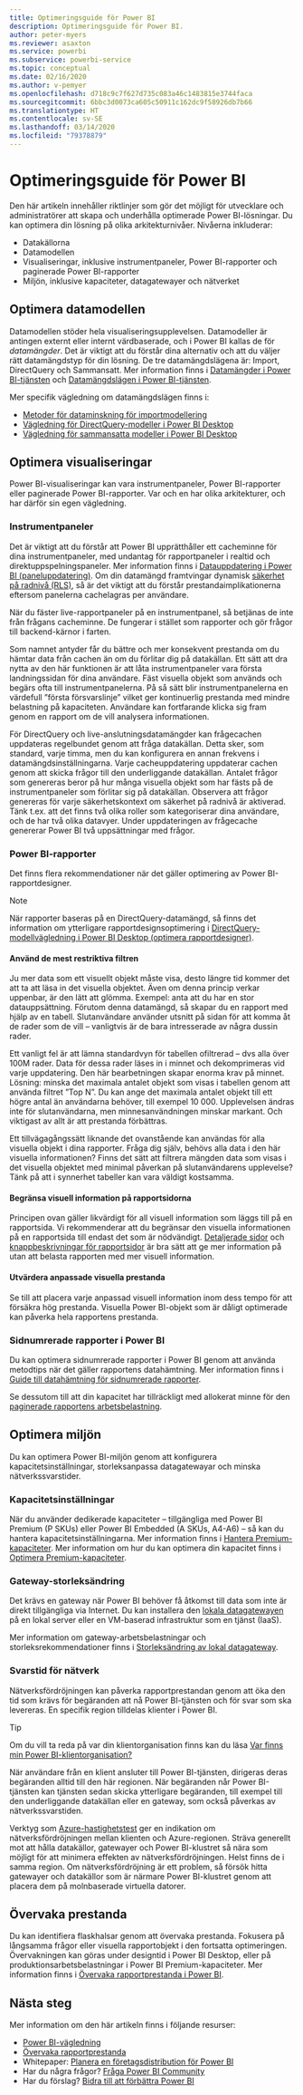 ```yaml
---
title: Optimeringsguide för Power BI
description: Optimeringsguide för Power BI.
author: peter-myers
ms.reviewer: asaxton
ms.service: powerbi
ms.subservice: powerbi-service
ms.topic: conceptual
ms.date: 02/16/2020
ms.author: v-pemyer
ms.openlocfilehash: d718c9c7f627d735c083a46c1483815e3744faca
ms.sourcegitcommit: 6bbc3d0073ca605c50911c162dc9f58926db7b66
ms.translationtype: HT
ms.contentlocale: sv-SE
ms.lasthandoff: 03/14/2020
ms.locfileid: "79378879"
---
```

# <a name="optimization-guide-for-power-bi"></a>Optimeringsguide för Power BI

Den här artikeln innehåller riktlinjer som gör det möjligt för utvecklare och administratörer att skapa och underhålla optimerade Power BI-lösningar. Du kan optimera din lösning på olika arkitekturnivåer. Nivåerna inkluderar:

- Datakällorna
- Datamodellen
- Visualiseringar, inklusive instrumentpaneler, Power BI-rapporter och paginerade Power BI-rapporter
- Miljön, inklusive kapaciteter, datagatewayer och nätverket

## <a name="optimizing-the-data-model"></a>Optimera datamodellen

Datamodellen stöder hela visualiseringsupplevelsen. Datamodeller är antingen externt eller internt värdbaserade, och i Power BI kallas de för _datamängder_. Det är viktigt att du förstår dina alternativ och att du väljer rätt datamängdstyp för din lösning. De tre datamängdslägena är: Import, DirectQuery och Sammansatt. Mer information finns i [Datamängder i Power BI-tjänsten](../service-datasets-understand.md) och  [Datamängdslägen i Power BI-tjänsten](../service-dataset-modes-understand.md).

Mer specifik vägledning om datamängdslägen finns i:

- [Metoder för dataminskning för importmodellering](import-modeling-data-reduction.md)
- [Vägledning för DirectQuery-modeller i Power BI Desktop](directquery-model-guidance.md)
- [Vägledning för sammansatta modeller i Power BI Desktop](composite-model-guidance.md)

## <a name="optimizing-visualizations"></a>Optimera visualiseringar

Power BI-visualiseringar kan vara instrumentpaneler, Power BI-rapporter eller paginerade Power BI-rapporter. Var och en har olika arkitekturer, och har därför sin egen vägledning. 

### <a name="dashboards"></a>Instrumentpaneler

Det är viktigt att du förstår att Power BI upprätthåller ett cacheminne för dina instrumentpaneler, med undantag för rapportpaneler i realtid och direktuppspelningspaneler. Mer information finns i [Datauppdatering i Power BI (paneluppdatering)](../refresh-data.md#tile-refresh). Om din datamängd framtvingar dynamisk [säkerhet på radnivå (RLS)](../service-admin-rls.md), så är det viktigt att du förstår prestandaimplikationerna eftersom panelerna cachelagras per användare.

När du fäster live-rapportpaneler på en instrumentpanel, så betjänas de inte från frågans cacheminne. De fungerar i stället som rapporter och gör frågor till backend-kärnor i farten.

Som namnet antyder får du bättre och mer konsekvent prestanda om du hämtar data från cachen än om du förlitar dig på datakällan. Ett sätt att dra nytta av den här funktionen är att låta instrumentpaneler vara första landningssidan för dina användare. Fäst visuella objekt som används och begärs ofta till instrumentpanelerna. På så sätt blir instrumentpanelerna en värdefull ”första försvarslinje” vilket ger kontinuerlig prestanda med mindre belastning på kapaciteten. Användare kan fortfarande klicka sig fram genom en rapport om de vill analysera informationen.

För DirectQuery och live-anslutningsdatamängder kan frågecachen uppdateras regelbundet genom att fråga datakällan. Detta sker, som standard, varje timma, men du kan konfigurera en annan frekvens i datamängdsinställningarna. Varje cacheuppdatering uppdaterar cachen genom att skicka frågor till den underliggande datakällan. Antalet frågor som genereras beror på hur många visuella objekt som har fästs på de instrumentpaneler som förlitar sig på datakällan. Observera att frågor genereras för varje säkerhetskontext om säkerhet på radnivå är aktiverad. Tänk t.ex. att det finns två olika roller som kategoriserar dina användare, och de har två olika datavyer. Under uppdateringen av frågecache genererar Power BI två uppsättningar med frågor.

### <a name="power-bi-reports"></a>Power BI-rapporter

Det finns flera rekommendationer när det gäller optimering av Power BI-rapportdesigner.

> [!NOTE]
> När rapporter baseras på en DirectQuery-datamängd, så finns det information om ytterligare rapportdesignsoptimering i [DirectQuery-modellvägledning i Power BI Desktop (optimera rapportdesigner)](directquery-model-guidance.md#optimize-report-designs).

#### <a name="apply-the-most-restrictive-filters"></a>Använd de mest restriktiva filtren

Ju mer data som ett visuellt objekt måste visa, desto längre tid kommer det att ta att läsa in det visuella objektet. Även om denna princip verkar uppenbar, är den lätt att glömma. Exempel: anta att du har en stor datauppsättning. Förutom denna datamängd, så skapar du en rapport med hjälp av en tabell. Slutanvändare använder utsnitt på sidan för att komma åt de rader som de vill – vanligtvis är de bara intresserade av några dussin rader.

Ett vanligt fel är att lämna standardvyn för tabellen ofiltrerad – dvs alla över 100M rader. Data för dessa rader läses in i minnet och dekomprimeras vid varje uppdatering. Den här bearbetningen skapar enorma krav på minnet. Lösning: minska det maximala antalet objekt som visas i tabellen genom att använda filtret ”Top N”. Du kan ange det maximala antalet objekt till ett högre antal än användarna behöver, till exempel 10 000. Upplevelsen ändras inte för slutanvändarna, men minnesanvändningen minskar markant. Och viktigast av allt är att prestanda förbättras.

Ett tillvägagångssätt liknande det ovanstående kan användas för alla visuella objekt i dina rapporter. Fråga dig själv, behövs alla data i den här visuella informationen? Finns det sätt att filtrera mängden data som visas i det visuella objektet med minimal påverkan på slutanvändarens upplevelse? Tänk på att i synnerhet tabeller kan vara väldigt kostsamma.

#### <a name="limit-visuals-on-report-pages"></a>Begränsa visuell information på rapportsidorna

Principen ovan gäller likvärdigt för all visuell information som läggs till på en rapportsida. Vi rekommenderar att du begränsar den visuella informationen på en rapportsida till endast det som är nödvändigt. [Detaljerade sidor](report-drillthrough.md) och [knappbeskrivningar för rapportsidor](report-page-tooltips.md) är bra sätt att ge mer information på utan att belasta rapporten med mer visuell information.

#### <a name="evaluate-custom-visual-performance"></a>Utvärdera anpassade visuella prestanda

Se till att placera varje anpassad visuell information inom dess tempo för att försäkra hög prestanda. Visuella Power BI-objekt som är dåligt optimerade kan påverka hela rapportens prestanda.

### <a name="power-bi-paginated-reports"></a>Sidnumrerade rapporter i Power BI

Du kan optimera sidnumrerade rapporter i Power BI genom att använda metodtips när det gäller rapportens datahämtning. Mer information finns i [Guide till datahämtning för sidnumrerade rapporter](report-paginated-data-retrieval.md).

Se dessutom till att din kapacitet har tillräckligt med allokerat minne för den [paginerade rapportens arbetsbelastning](../service-admin-premium-workloads.md#paginated-reports).

## <a name="optimizing-the-environment"></a>Optimera miljön

Du kan optimera Power BI-miljön genom att konfigurera kapacitetsinställningar, storleksanpassa datagatewayar och minska nätverkssvarstider.

### <a name="capacity-settings"></a>Kapacitetsinställningar

När du använder dedikerade kapaciteter – tillgängliga med Power BI Premium (P SKUs) eller Power BI Embedded (A SKUs, A4-A6) – så kan du hantera kapacitetsinställningarna. Mer information finns i [Hantera Premium-kapaciteter](../service-premium-capacity-manage.md). Mer information om hur du kan optimera din kapacitet finns i [Optimera Premium-kapaciteter](../service-premium-capacity-optimize.md).

### <a name="gateway-sizing"></a>Gateway-storleksändring

Det krävs en gateway när Power BI behöver få åtkomst till data som inte är direkt tillgängliga via Internet. Du kan installera den [lokala datagatewayen](../service-gateway-onprem.md) på en lokal server eller en VM-baserad infrastruktur som en tjänst (IaaS).

Mer information om gateway-arbetsbelastningar och storleksrekommendationer finns i [Storleksändring av lokal datagateway](gateway-onprem-sizing.md).

### <a name="network-latency"></a>Svarstid för nätverk

Nätverksfördröjningen kan påverka rapportprestandan genom att öka den tid som krävs för begäranden att nå Power BI-tjänsten och för svar som ska levereras. En specifik region tilldelas klienter i Power BI.

> [!TIP]
> Om du vill ta reda på var din klientorganisation finns kan du läsa [Var finns min Power BI-klientorganisation?](../service-admin-where-is-my-tenant-located.md)

När användare från en klient ansluter till Power BI-tjänsten, dirigeras deras begäranden alltid till den här regionen. När begäranden når Power BI-tjänsten kan tjänsten sedan skicka ytterligare begäranden, till exempel till den underliggande datakällan eller en gateway, som också påverkas av nätverkssvarstiden.

Verktyg som [Azure-hastighetstest](https://azurespeedtest.azurewebsites.net/) ger en indikation om nätverksfördröjningen mellan klienten och Azure-regionen. Sträva generellt mot att hålla datakällor, gatewayer och Power BI-klustret så nära som möjligt för att minimera effekten av nätverksfördröjningen. Helst finns de i samma region. Om nätverksfördröjning är ett problem, så försök hitta gatewayer och datakällor som är närmare Power BI-klustret genom att placera dem på molnbaserade virtuella datorer.

## <a name="monitoring-performance"></a>Övervaka prestanda

Du kan identifiera flaskhalsar genom att övervaka prestanda. Fokusera på långsamma frågor eller visuella rapportobjekt i den fortsatta optimeringen. Övervakningen kan göras under designtid i Power BI Desktop, eller på produktionsarbetsbelastningar i Power BI Premium-kapaciteter. Mer information finns i [Övervaka rapportprestanda i Power BI](monitor-report-performance.md).

## <a name="next-steps"></a>Nästa steg

Mer information om den här artikeln finns i följande resurser:

- [Power BI-vägledning](index.yml)
- [Övervaka rapportprestanda](monitor-report-performance.md)
- Whitepaper: [Planera en företagsdistribution för Power BI](https://go.microsoft.com/fwlink/?linkid=2057861)
- Har du några frågor? [Fråga Power BI Community](https://community.powerbi.com/)
- Har du förslag? [Bidra till att förbättra Power BI](https://ideas.powerbi.com/)
